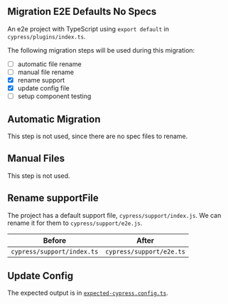 ## Migration E2E Defaults No Specs

An e2e project with TypeScript using `export default` in `cypress/plugins/index.ts`.

The following migration steps will be used during this migration:

- [ ] automatic file rename
- [ ] manual file rename
- [x] rename support
- [x] update config file
- [ ] setup component testing

## Automatic Migration

This step is not used, since there are no spec files to rename. 

## Manual Files

This step is not used.

## Rename supportFile

The project has a default support file, `cypress/support/index.js`. We can rename it for them to `cypress/support/e2e.js`.

| Before | After|
|---|---|
| `cypress/support/index.ts` | `cypress/support/e2e.ts` |

## Update Config

The expected output is in [`expected-cypress.config.ts`](./expected-cypress.config.ts).
